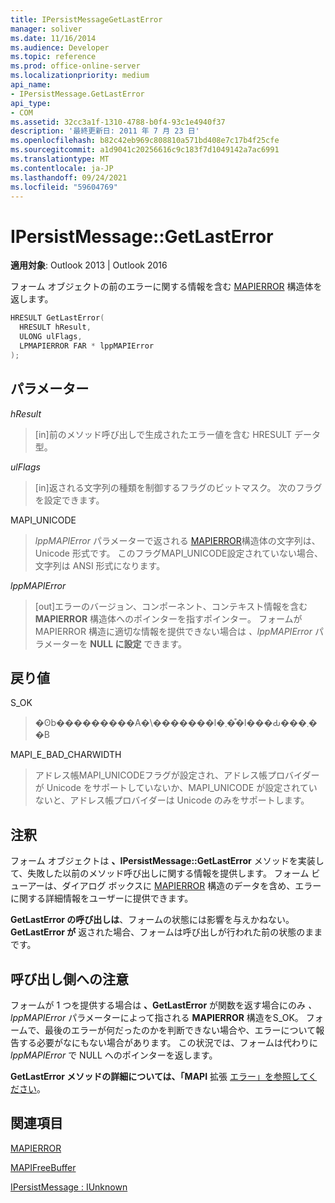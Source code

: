 ```yaml
---
title: IPersistMessageGetLastError
manager: soliver
ms.date: 11/16/2014
ms.audience: Developer
ms.topic: reference
ms.prod: office-online-server
ms.localizationpriority: medium
api_name:
- IPersistMessage.GetLastError
api_type:
- COM
ms.assetid: 32cc3a1f-1310-4788-b0f4-93c1e4940f37
description: '最終更新日: 2011 年 7 月 23 日'
ms.openlocfilehash: b82c42eb969c808810a571bd408e7c17b4f25cfe
ms.sourcegitcommit: a1d9041c20256616c9c183f7d1049142a7ac6991
ms.translationtype: MT
ms.contentlocale: ja-JP
ms.lasthandoff: 09/24/2021
ms.locfileid: "59604769"
---
```

# <a name="ipersistmessagegetlasterror"></a>IPersistMessage::GetLastError

  
  
**適用対象**: Outlook 2013 | Outlook 2016 
  
フォーム オブジェクトの前のエラーに関する情報を含む [MAPIERROR](mapierror.md) 構造体を返します。 
  
```cpp
HRESULT GetLastError(
  HRESULT hResult,
  ULONG ulFlags,
  LPMAPIERROR FAR * lppMAPIError
);
```

## <a name="parameters"></a>パラメーター

 _hResult_
  
> [in]前のメソッド呼び出しで生成されたエラー値を含む HRESULT データ型。
    
 _ulFlags_
  
> [in]返される文字列の種類を制御するフラグのビットマスク。 次のフラグを設定できます。
    
MAPI_UNICODE 
  
> _lppMAPIError_ パラメーターで返される [MAPIERROR](mapierror.md)構造体の文字列は、Unicode 形式です。 このフラグMAPI_UNICODE設定されていない場合、文字列は ANSI 形式になります。 
    
 _lppMAPIError_
  
> [out]エラーのバージョン、コンポーネント、コンテキスト情報を含む **MAPIERROR** 構造体へのポインターを指すポインター。 フォームが MAPIERROR 構造に適切な情報を提供できない場合は  _、lppMAPIError_ パラメーターを **NULL に設定** できます。 
    
## <a name="return-value"></a>戻り値

S_OK 
  
> �ʘb���������A�\�������l�܂��͒l���Ԃ���܂��B
    
MAPI_E_BAD_CHARWIDTH 
  
> アドレス帳MAPI_UNICODEフラグが設定され、アドレス帳プロバイダーが Unicode をサポートしていないか、MAPI_UNICODE が設定されていないと、アドレス帳プロバイダーは Unicode のみをサポートします。
    
## <a name="remarks"></a>注釈

フォーム オブジェクトは **、IPersistMessage::GetLastError** メソッドを実装して、失敗した以前のメソッド呼び出しに関する情報を提供します。 フォーム ビューアーは、ダイアログ ボックスに [MAPIERROR](mapierror.md) 構造のデータを含め、エラーに関する詳細情報をユーザーに提供できます。 
  
**GetLastError の呼び出しは**、フォームの状態には影響を与えかねない。 **GetLastError が** 返された場合、フォームは呼び出しが行われた前の状態のままです。 
  
## <a name="notes-to-callers"></a>呼び出し側への注意

フォームが 1 つを提供する場合は **、GetLastError** が関数を返す場合にのみ _、lppMAPIError_ パラメーターによって指される **MAPIERROR** 構造をS_OK。 フォームで、最後のエラーが何だったのかを判断できない場合や、エラーについて報告する必要がなにもない場合があります。 この状況では、フォームは代わりに  _lppMAPIError_ で NULL へのポインターを返します。 
  
**GetLastError メソッドの詳細については、「MAPI** 拡張 [エラー」を参照してください](mapi-extended-errors.md)。
  
## <a name="see-also"></a>関連項目



[MAPIERROR](mapierror.md)
  
[MAPIFreeBuffer](mapifreebuffer.md)
  
[IPersistMessage : IUnknown](ipersistmessageiunknown.md)

